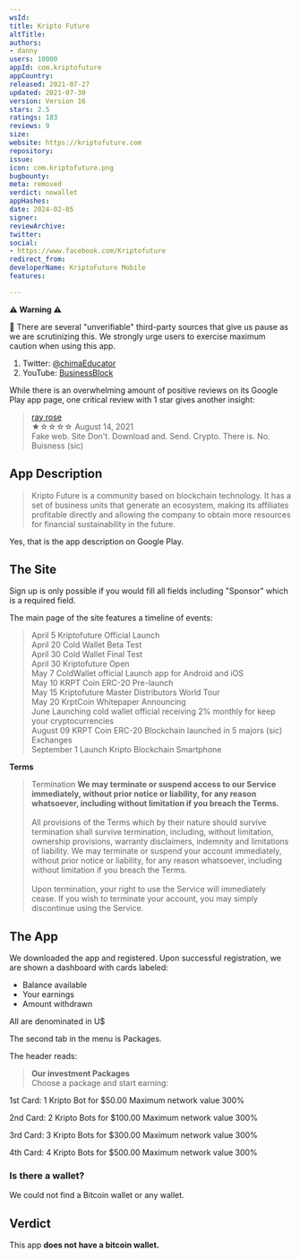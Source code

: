 ```yaml
---
wsId: 
title: Kripto Future
altTitle: 
authors:
- danny
users: 10000
appId: com.kriptofuture
appCountry: 
released: 2021-07-27
updated: 2021-07-30
version: Version 16
stars: 2.5
ratings: 183
reviews: 9
size: 
website: https://kriptofuture.com
repository: 
issue: 
icon: com.kriptofuture.png
bugbounty: 
meta: removed
verdict: nowallet
appHashes: 
date: 2024-02-05
signer: 
reviewArchive: 
twitter: 
social:
- https://www.facebook.com/Kriptofuture
redirect_from: 
developerName: KriptoFuture Mobile
features: 

---
```


**⚠️ Warning ⚠️** 

🚩 There are several "unverifiable" third-party sources that give us pause as we are scrutinizing this. We strongly urge users to exercise maximum caution when using this app. 

1. Twitter: [@chimaEducator](https://twitter.com/ChimaEducator/status/1446950119853674499)
2. YouTube: [BusinessBlock](https://www.youtube.com/watch?v=cXRslpByhIA)

While there is an overwhelming amount of positive reviews on its Google Play app page, one critical review with 1 star gives another insight:

> [ray rose](https://play.google.com/store/apps/details?id=com.kriptofuture&reviewId=gp%3AAOqpTOHIbl-Z8KQmF-L9lj7bhGN53UjOk8dTaMg_FFmFctTIJFX_l8puu39f2ZtsCr3QPwFJlVZ9JMez7c0Y9Q)<br>
  ★☆☆☆☆ August 14, 2021 <br>
       Fake web. Site Don't. Download and. Send. Crypto. There is. No. Buisness (sic)

## App Description

> Kripto Future is a community based on blockchain technology. It has a set of business units that generate an ecosystem, making its affiliates profitable directly and allowing the company to obtain more resources for financial sustainability in the future.

Yes, that is the app description on Google Play.

## The Site

Sign up is only possible if you would fill all fields including "Sponsor" which is a required field. 

The main page of the site features a timeline of events: 

> April 5 Kriptofuture Official Launch<br>
April 20 Cold Wallet Beta Test<br>
April 30 Cold Wallet Final Test<br>
April 30 Kriptofuture Open<br>
May 7 ColdWallet official Launch app for Android and iOS<br>
May 10 KRPT Coin ERC-20 Pre-launch<br>
May 15 Kriptofuture Master Distributors World Tour<br>
May 20 KrptCoin Whitepaper Announcing<br>
June Launching cold wallet official receiving 2% monthly for keep your cryptocurrencies<br>
August 09 KRPT Coin ERC-20 Blockchain launched in 5 majors (sic) Exchanges<br>
September 1 Launch Kripto Blockchain Smartphone

**Terms**

> Termination
**We may terminate or suspend access to our Service immediately, without
prior notice or liability, for any reason whatsoever, including without limitation if you breach the Terms.**<br><br>
All provisions of the Terms which by their nature should survive termination
shall survive termination, including, without limitation, ownership provisions, warranty disclaimers, indemnity and limitations of liability.
We may terminate or suspend your account immediately, without prior notice
or liability, for any reason whatsoever, including without limitation if you
breach the Terms.<br><br>
Upon termination, your right to use the Service will immediately cease. If you
wish to terminate your account, you may simply discontinue using the Service.

## The App

We downloaded the app and registered. Upon successful registration, we are shown a dashboard with cards labeled: 

- Balance available 
- Your earnings
- Amount withdrawn

All are denominated in U$

The second tab in the menu is Packages. 

The header reads: 

> **Our investment Packages**<br>
Choose a package and start earning:

1st Card: 1 Kripto Bot for $50.00
Maximum network value 300%

2nd Card: 2 Kripto Bots for $100.00
Maximum network value 300%

3rd Card: 3 Kripto Bots for $300.00
Maximum network value 300%

4th Card: 4 Kripto Bots for $500.00
Maximum network value 300%

### Is there a wallet?

We could not find a Bitcoin wallet or any wallet.

## Verdict

This app **does not have a bitcoin wallet.**

